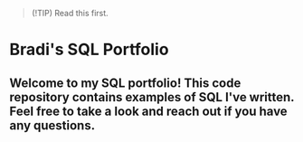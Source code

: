 > (!TIP)
> Read this first.


# Bradi's SQL Portfolio

## Welcome to my SQL portfolio! This code repository contains examples of SQL I've written. Feel free to take a look and reach out if you have any questions.
